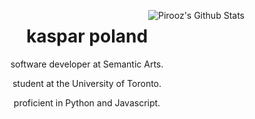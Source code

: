 <img align='right' src="https://github-readme-stats.vercel.app/api?username=kaspar-p&theme=algolia&show_icons=true" alt="Pirooz's Github Stats"></img>

<h1 align="center"> kaspar poland </h1>

<p align="center">
  software developer at Semantic Arts.
</p>
<p align="center">
  student at the University of Toronto.
</p>
<p align="center">
  proficient in Python and Javascript.
</p>

